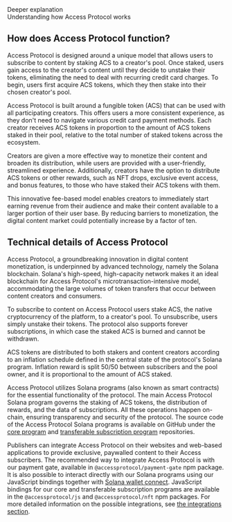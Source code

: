 <div className="md-title">
Deeper explanation
</div>

<div className="md-description">
Understanding how Access Protocol works
</div>

## How does Access Protocol function?

Access Protocol is designed around a unique model that allows users to subscribe to content by staking ACS to a creator's pool.
Once staked, users gain access to the creator's content until they decide to unstake their tokens,
eliminating the need to deal with recurring credit card charges. To begin, users first acquire ACS tokens,
which they then stake into their chosen creator's pool.

Access Protocol is built around a fungible token (ACS) that can be used with all participating creators.
This offers users a more consistent experience, as they don't need to navigate various credit card payment methods.
Each creator receives ACS tokens in proportion to the amount of ACS tokens staked in their pool,
relative to the total number of staked tokens across the ecosystem.

Creators are given a more effective way to monetize their content and broaden its distribution,
while users are provided with a user-friendly, streamlined experience.
Additionally, creators have the option to distribute ACS tokens or other rewards,
such as NFT drops, exclusive event access, and bonus features, to those who have staked their ACS tokens with them.

This innovative fee-based model enables creators to immediately start earning revenue from their audience and
make their content available to a larger portion of their user base.
By reducing barriers to monetization, the digital content market could potentially increase by a factor of ten.

## Technical details of Access Protocol

Access Protocol, a groundbreaking innovation in digital content monetization,
is underpinned by advanced technology, namely the Solana blockchain.
Solana's high-speed, high-capacity network makes it an ideal blockchain for Access Protocol's microtransaction-intensive model,
accommodating the large volumes of token transfers that occur between content creators and consumers.

To subscribe to content on Access Protocol users stake ACS, the native cryptocurrency of the platform, to a creator's pool.
To unsubscribe, users simply unstake their tokens.
The protocol also supports forever subscriptions, in which case the staked ACS is burned and cannot be withdrawn.

ACS tokens are distributed to both stakers and content creators according to an inflation schedule defined in the
central state of the protocol's Solana program. Inflation reward is split 50/50 between subscribers and the pool owner,
and it is proportional to the amount of ACS staked.

Access Protocol utilizes Solana programs (also known as smart contracts) for the essential functionality of the protocol.
The main Access Protocol Solana program governs the staking of ACS tokens, the distribution of rewards, and the
data of subscriptions. All these operations happen on-chain, ensuring transparency and security of the protocol.
The source code of the Access Protocol Solana programs is available on GitHub under the
[core program](https://github.com/Access-Labs-Inc/access-protocol) and
[transferable subscription program](https://github.com/Access-Labs-Inc/access-protocol-nft) repositories.

Publishers can integrate Access Protocol on their websites and web-based applications to provide exclusive,
paywalled content to their Access subscribers.
The recommended way to integrate Access Protocol is with our payment gate, available in `@accessprotocol/payment-gate` npm package.
It is also possible to interact directly with our Solana programs using our JavaScript bindings together with
[Solana wallet connect](https://solana.com/developers/cookbook/wallets/connect-wallet-react).
JavaScript bindings for our core and transferable subscription programs are available in the `@accessprotocol/js`
and `@accessprotocol/nft` npm packages.
For more detailed information on the possible integrations, see [the integrations section](/guide#integration-guides).

